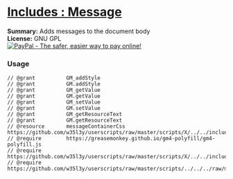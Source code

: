 
# [Includes : Message](.)

**Summary:** Adds messages to the document body<br />
**License:** GNU GPL<br />
[![PayPal - The safer, easier way to pay online!](https://www.paypalobjects.com/en_US/i/btn/btn_donate_SM.gif "PayPal - The safer, easier way to pay online!")](https://goo.gl/DNfg2w)
### Usage
```
// @grant          GM_addStyle
// @grant          GM.addStyle
// @grant          GM_getValue
// @grant          GM.getValue
// @grant          GM_setValue
// @grant          GM.setValue
// @grant          GM_getResourceText
// @grant          GM.getResourceText
// @resource       messageContainerCss https://github.com/w35l3y/userscripts/raw/master/scripts/X/../../includes/Includes_Message/resources/css/messageContainer.css
// @require        https://greasemonkey.github.io/gm4-polyfill/gm4-polyfill.js
// @require        https://github.com/w35l3y/userscripts/raw/master/scripts/X/../../includes/Includes_Template_%5BBETA%5D/176400.user.js
// @require        https://github.com/w35l3y/userscripts/raw/master/scripts/../../../raw/master/includes/Includes_Message/main.user.js
```

